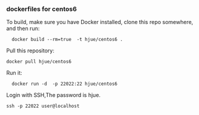 ### dockerfiles for centos6

To build, make sure you have Docker installed, clone this repo somewhere, and then run:

	  docker build --rm=true  -t hjue/centos6 .

Pull this repository:

    docker pull hjue/centos6
        
Run it:
    
	  docker run -d  -p 22022:22 hjue/centos6


Login with SSH,The password is hjue.

    ssh -p 22022 user@localhost